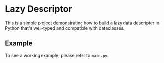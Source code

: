 # Lazy Descriptor

This is a simple project demonstrating how to build a lazy data descripter in Python that's well-typed and compatible with dataclasses.

## Example

To see a working example, please refer to `main.py`.

